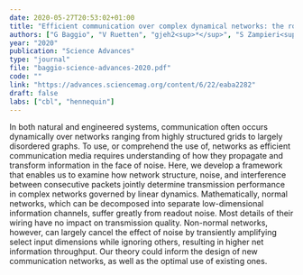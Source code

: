 ```yaml
---
date: 2020-05-27T20:53:02+01:00
title: "Efficient communication over complex dynamical networks: the role of matrix non-normality"
authors: ["G Baggio", "V Ruetten", "gjeh2<sup>*</sup>", "S Zampieri<sup>*</sup>"]
year: "2020"
publication: "Science Advances"
type: "journal"
file: "baggio-science-advances-2020.pdf"
code: ""
link: "https://advances.sciencemag.org/content/6/22/eaba2282"
draft: false
labs: ["cbl", "hennequin"]
---
```


In both natural and engineered systems, communication often occurs dynamically
over networks ranging from highly structured grids to largely disordered
graphs. To use, or comprehend the use of, networks as efficient communication
media requires understanding of how they propagate and transform information in
the face of noise. Here, we develop a framework that enables us to examine how
network structure, noise, and interference between consecutive packets jointly
determine transmission performance in complex networks governed by linear
dynamics. Mathematically, normal networks, which can be decomposed into
separate low-dimensional information channels, suffer greatly from readout
noise. Most details of their wiring have no impact on transmission quality.
Non-normal networks, however, can largely cancel the effect of noise by
transiently amplifying select input dimensions while ignoring others, resulting
in higher net information throughput. Our theory could inform the design of new
communication networks, as well as the optimal use of existing ones.

